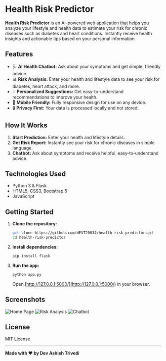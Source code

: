 # Health Risk Predictor

**Health Risk Predictor** is an AI-powered web application that helps you analyze your lifestyle and health data to estimate your risk for chronic diseases such as diabetes and heart conditions. Instantly receive health insights and actionable tips based on your personal information.

## Features

- 🩺 **AI Health Chatbot:** Ask about your symptoms and get simple, friendly advice.
- 📊 **Risk Analysis:** Enter your health and lifestyle data to see your risk for diabetes, heart attack, and more.
- 💡 **Personalized Suggestions:** Get easy-to-understand recommendations to improve your health.
- 📱 **Mobile Friendly:** Fully responsive design for use on any device.
- 🔒 **Privacy First:** Your data is processed locally and not stored.

## How It Works

1. **Start Prediction:** Enter your health and lifestyle details.
2. **Get Risk Report:** Instantly see your risk for chronic diseases in simple language.
3. **Chatbot:** Ask about symptoms and receive helpful, easy-to-understand advice.

## Technologies Used

- Python 3 & Flask
- HTML5, CSS3, Bootstrap 5
- JavaScript

## Getting Started

1. **Clone the repository:**
    ```bash
    git clone https://github.com/dEVT20034/health-risk-predictor.git
    cd health-risk-predictor
    ```

2. **Install dependencies:**
    ```bash
    pip install flask
    ```

3. **Run the app:**
    ```bash
    python app.py
    ```
    Open [http://127.0.0.1:5000/](http://127.0.0.1:5000/) in your browser.

## Screenshots

![Home Page](<img width="1919" height="1034" alt="image" src="https://github.com/user-attachments/assets/d1d6309f-5e4e-4e58-b9a9-8ae7bd4cb337" />)
![Risk Analysis](<img width="1906" height="983" alt="image" src="https://github.com/user-attachments/assets/d1d317ea-f802-491d-8e2d-bec1883a215a" />)
![Chatbot](<img width="1911" height="994" alt="image" src="https://github.com/user-attachments/assets/44af9f81-284e-4ffc-8f6c-4e90d98a2a46" />)

## License

MIT License

---

**Made with ❤️ by Dev Ashish Trivedi**
